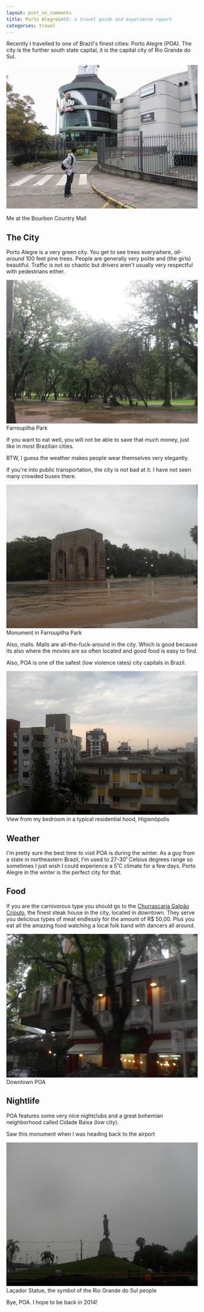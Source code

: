 ```yaml
---
layout: post_no_comments
title: Porto Alegre&#58; a travel guide and experience report
categories: travel
---
```


<span class="drops">R</span>ecently I travelled to one of Brazil's finest cities: Porto Alegre (POA). The city is the further south state capital, it is the capital city of Rio Grande do Sul.

![Rodrigo Alves, Porto Alegre. August 22, 2013](/public/images/poa/WP_000115.jpg "Rodrigo Alves, Porto Alegre. August 22, 2013")

<span class="picture-legend">Me at the Bourbon Country Mall</span>

## The City

Porto Alegre is a very green city. You get to see trees everywhere, _all-around_ 100 feet pine trees. People are generally very polite and (the girls) beautiful. Traffic is not so chaotic but drivers aren't usually very respectful with pedestrians either.

![Farroupilha Park](/public/images/poa/SDC14241.JPG "Farroupilha Park")
<span class="picture-legend">Farroupilha Park</span>

If you want to eat well, you will not be able to save that much money, just like in most Brazilian cities.

BTW, I guess the weather makes people wear themselves very elegantly.

If you're into public transportation, the city is not bad at it. I have not seen many crowded buses there.

![Monument in Farroupilha Park](/public/images/poa/SDC14243.JPG "Monument in Farroupilha Park")
<span class="picture-legend">Monument in Farroupilha Park</span>

Also, malls. Malls are all-the-fuck-around in the city. Which is good because its also where the movies are so often located and good food is easy to find.

Also, POA is one of the safest (low violence rates) city capitals in Brazil.

![bedroom in Higienópolis](/public/images/poa/SDC14191.JPG "bedroom in Higienópolis")
<span class="picture-legend">View from my bedroom in a typical residential hood, Higienópolis</span>

## Weather

I'm pretty sure the best time to visit POA is during the winter. As a guy from a state in northeastern Brazil, I'm used to 27-30˚ Celsius degrees range so sometimes I just wish I could experience a 5˚C climate for a few days. Porto Alegre in the winter is the perfect city for that.

## Food

If you are the carnivorous type you should go to the [Churrascaria Galpão Crioulo], the finest steak house in the city, located in downtown. They serve you delicious types of meat endlessly for the amount of R$ 50,00. Plus you eat all the amazing food watching a local folk band with dancers all around.

![Downtown POA](/public/images/poa/SDC14215.JPG "Downtown POA")
<span class="picture-legend">Downtown POA</span>

## Nightlife

POA features some very nice nightclubs and a great bohemian neighborhood called Cidade Baixa (low city).

Saw this monument when I was heading back to the airport

![Laçador Statue in POA](/public/images/poa/SDC14248.JPG "Laçador Statue in POA")
<span class="picture-legend">Laçador Statue, the symbol of the Rio Grande do Sul people</span>

Bye, POA. I hope to be back in 2014!

[Churrascaria Galpão Crioulo]: http://www.churrascariagalpaocrioulo.com.br/en